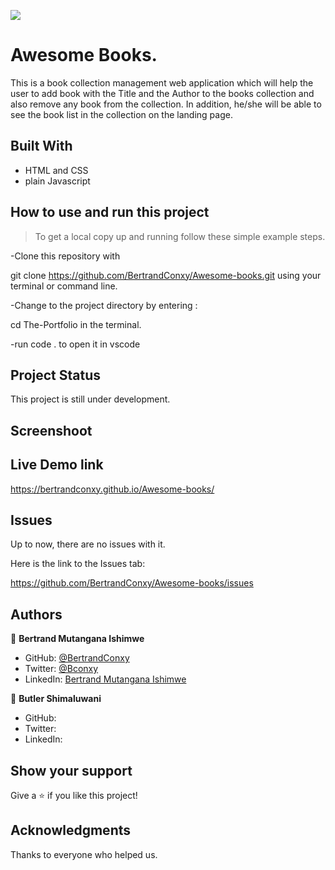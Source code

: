 ![](https://img.shields.io/badge/Microverse-blueviolet)

# Awesome Books.
This is a book collection management web application which will help the user to add book with the Title and the Author to the books collection
and also remove any book from the collection. In addition, he/she will be able to see the book list in the collection on the landing page.


## Built With

- HTML and CSS 
- plain Javascript

## How to use and run this project

>To get a local copy up and running follow these simple example steps.

-Clone this repository with

git clone https://github.com/BertrandConxy/Awesome-books.git using your terminal or command line.

-Change to the project directory by entering :

cd The-Portfolio in the terminal.

-run code . to open it in vscode



## Project Status
This project is still under development.

## Screenshoot


## Live Demo link
 https://bertrandconxy.github.io/Awesome-books/

## Issues

Up to now, there are no issues with it.

Here is the link to the Issues tab:

https://github.com/BertrandConxy/Awesome-books/issues

## Authors

👤 **Bertrand Mutangana Ishimwe**

- GitHub: [@BertrandConxy](https://github.com/BertrandConxy)
- Twitter: [@Bconxy](https://twitter.com/Bconxy)
- LinkedIn: [Bertrand Mutangana Ishimwe](https://www.linkedin.com/in/bertrand-mutangana-024905220/)


👤 **Butler Shimaluwani**

- GitHub: 
- Twitter: 
- LinkedIn: 


## Show your support

Give a ⭐️ if you like this project!

## Acknowledgments

Thanks to everyone who helped us.
